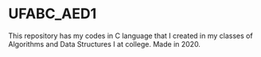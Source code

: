# UFABC_AED1
This repository has my codes in C language that I created in my classes of Algorithms and Data Structures I at college. Made in 2020.
